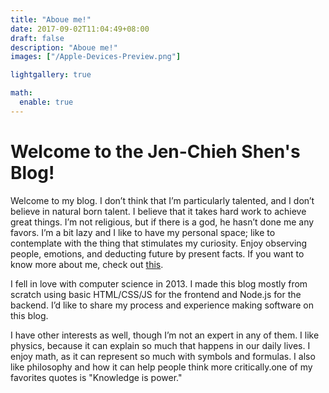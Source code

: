 ```yaml
---
title: "Aboue me!"
date: 2017-09-02T11:04:49+08:00
draft: false
description: "Aboue me!"
images: ["/Apple-Devices-Preview.png"]

lightgallery: true

math:
  enable: true
---
```


# Welcome to the Jen-Chieh Shen's Blog!

Welcome to my blog. I don’t think that I’m particularly talented, and I don’t
believe in natural born talent. I believe that it takes hard work to achieve
great things. I’m not religious, but if there is a god, he hasn’t done me any
favors. I’m a bit lazy and I like to have my personal space; like to contemplate
with the thing that stimulates my curiosity. Enjoy observing people, emotions,
and deducting future by present facts. If you want to know more about me, check
out <a href="?page=About_sp_Me_sp_-_sp_關於我">this</a>.

I fell in love with computer science in 2013. I made this blog mostly from scratch
using basic HTML/CSS/JS for the frontend and Node.js for the backend. I’d like to
share my process and experience making software on this blog.

I have other interests as well, though I’m not an expert in any of them. I like
physics, because it can explain so much that happens in our daily lives. I enjoy
math, as it can represent so much with symbols and formulas. I also like philosophy
and how it can help people think more critically.one of my favorites quotes is
"Knowledge is power."
